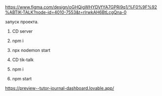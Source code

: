 https://www.figma.com/design/oGHQigWHYDVfYA7GPRi9q1/%F0%9F%92%ABTIK-TALK?node-id=4010-7553&t=rlrwkAH6BtLcgQna-0


запуск проекта.
1. CD server
2. npm i
3. npx nodemon start

1. CD tik-talk
2. npm i
3. npm start

https://preview--tutor-journal-dashboard.lovable.app/
